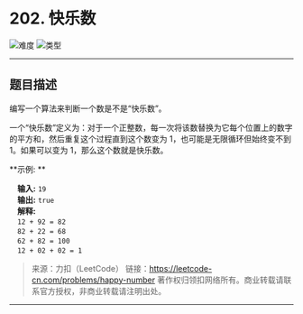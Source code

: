 # 202. 快乐数

![难度](https://img.shields.io/badge/难度-简单-5cb85c.svg?logo=leetcode&style=flat)  ![类型](https://img.shields.io/badge/类型-set/map-violet.svg?style=flat)

---

## 题目描述

编写一个算法来判断一个数是不是“快乐数”。

一个“快乐数”定义为：对于一个正整数，每一次将该数替换为它每个位置上的数字的平方和，然后重复这个过程直到这个数变为 1，也可能是无限循环但始终变不到 1。如果可以变为 1，那么这个数就是快乐数。

**示例: **

&emsp;**输入:** `19`  
&emsp;**输出:** `true`  
&emsp;**解释:**  
&emsp;`12 + 92 = 82`  
&emsp;`82 + 22 = 68`  
&emsp;`62 + 82 = 100`  
&emsp;`12 + 02 + 02 = 1`

> 来源：力扣（LeetCode）
> 链接：https://leetcode-cn.com/problems/happy-number
> 著作权归领扣网络所有。商业转载请联系官方授权，非商业转载请注明出处。

---
